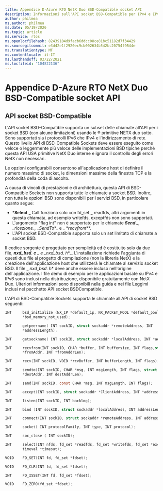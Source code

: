 ```yaml
---
title: Appendice D-Azure RTO NetX Duo BSD-Compatible socket API
description: Informazioni sull'API socket BSD-Compatible per IPv4 e IPv6.
author: philmea
ms.author: philmea
ms.date: 05/19/2020
ms.topic: article
ms.service: rtos
ms.openlocfilehash: 82439184d9facb6ddcc08ce81bc51182d7f34429
ms.sourcegitcommit: e3d42e1f2920ec9cb002634b542bc20754f9544e
ms.translationtype: MT
ms.contentlocale: it-IT
ms.lasthandoff: 03/22/2021
ms.locfileid: "104822136"
---
```

# <a name="appendix-d---azure-rtos-netx-duo-bsd-compatible-socket-api"></a>Appendice D-Azure RTO NetX Duo BSD-Compatible socket API

## <a name="bsd-compatible-socket-api"></a>API socket BSD-Compatible 
L'API socket BSD-Compatible supporta un subset delle chiamate all'API per i socket BSD (con alcune limitazioni) usando le &reg; primitive NETX duo sotto. Sono supportati sia i protocolli IPv6 che IPv4 e l'indirizzamento di rete. Questo livello API di BSD-Compatible Sockets deve essere eseguito come veloce o leggermente più veloce delle implementazioni BSD tipiche perché questa API USA primitive NetX Duo interne e ignora il controllo degli errori NetX non necessari.  

Le opzioni configurabili consentono all'applicazione host di definire il numero massimo di socket, le dimensioni massime della finestra TCP e la profondità della coda di ascolto.

A causa di vincoli di prestazioni e di architettura, questa API di BSD-Compatible Sockets non supporta tutte le chiamate a socket BSD. Inoltre, non tutte le opzioni BSD sono disponibili per i servizi BSD, in particolare quanto segue:

  - ***Select** _ Call funziona solo con fd_set \_ readfds, altri argomenti in questa chiamata, ad esempio writefds, exceptfds non sono supportati.
  - L'argomento "flag int" non è supportato per le chiamate ***Send** _, _*_ricezione_*_, _*_SendTo_*_ e _ *_recvfrom_**. 
  - L'API socket BSD-Compatible supporta solo un set limitato di chiamate a socket BSD.

Il codice sorgente è progettato per semplicità ed è costituito solo da due file, ***nxd_bsd. c** _ e _*_nxd_bsd. h_*_. L'installazione richiede l'aggiunta di questi due file al progetto di compilazione (non la libreria NetX) e la creazione dell'applicazione host che utilizzerà le chiamate al servizio socket BSD. Il file _ *_nxd_bsd. h_** deve anche essere incluso nell'origine dell'applicazione. I file demo di esempio per le applicazioni basate su IPv4 e IPv6 sono inclusi nella distribuzione, disponibile gratuitamente con NetX Duo. Ulteriori informazioni sono disponibili nella guida e nei file Leggimi inclusi nel pacchetto API socket BSDCompatible.

L'API di BSD-Compatible Sockets supporta le chiamate all'API di socket BSD seguenti:

```c
INT     bsd_initialize (NX_IP *default_ip, NX_PACKET_POOL *default_pool, CHAR
        *bsd_memory_not_used);
```
```c
INT     getpeername( INT sockID, struct sockaddr *remoteAddress, INT
        *addressLength);
```
```c
INT     getsockname( INT sockID, struct sockaddr *localAddress, INT *addressLength);
```
```c
INT     recvfrom(INT sockID, CHAR *buffer, INT buffersize, INT flags,struct sockaddr
        *fromAddr, INT *fromAddrLen);
```
```c        
INT     recv(INT sockID, VOID *rcvBuffer, INT bufferLength, INT flags);
```
```c
INT     sendto(INT sockID, CHAR *msg, INT msgLength, INT flags, struct sockaddr
        *destAddr, INT destAddrLen);
```
```c        
INT     send(INT sockID, const CHAR *msg, INT msgLength, INT flags);
```
```c
INT     accept(INT sockID, struct sockaddr *ClientAddress, INT *addressLength);
```
```c
INT     listen(INT sockID, INT backlog);
```
```c
INT     bind (INT sockID, struct sockaddr *localAddress, INT addressLength);
```
```c
INT     connect(INT sockID, struct sockaddr *remoteAddress, INT addressLength);
```
```c
INT     socket( INT protocolFamily, INT type, INT protocol);
```
```c
INT     soc_close ( INT sockID);
```
```c
INT     select(INT nfds, fd_set *readfds, fd_set *writefds, fd_set *exceptfds, struct
        timeval *timeout);
```
```c
VOID    FD_SET(INT fd, fd_set *fdset);
```
```c
VOID    FD_CLR(INT fd, fd_set *fdset);
```
```c
INT     FD_ISSET(INT fd, fd_set *fdset);
```
```c
VOID    FD_ZERO(fd_set *fdset);
```